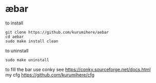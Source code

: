 # æbar
to install
````
git clone https://github.com/kurumihere/aebar
cd aebar
sudo make install clean
````
to uninstall
````
sudo make uninstall
````
to fill the bar use conky see https://conky.sourceforge.net/docs.html \
my cfg https://github.com/kurumihere/cfg
